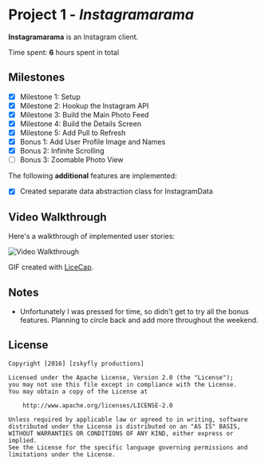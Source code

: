 # Project 1 - *Instagramarama*

**Instagramarama** is an Instagram client.

Time spent: **6** hours spent in total

## Milestones

- [x] Milestone 1: Setup
- [x] Milestone 2: Hookup the Instagram API
- [x] Milestone 3: Build the Main Photo Feed
- [x] Milestone 4: Build the Details Screen
- [x] Milestone 5: Add Pull to Refresh
- [x] Bonus 1: Add User Profile Image and Names
- [x] Bonus 2: Infinite Scrolling
- [ ] Bonus 3: Zoomable Photo View

The following **additional** features are implemented:

- [x] Created separate data abstraction class for InstagramData

## Video Walkthrough

Here's a walkthrough of implemented user stories:

<img src='https://cloud.githubusercontent.com/assets/1156702/13030362/e8d88b56-d25c-11e5-8b5a-88682e1e77ab.gif' title='Video Walkthrough' width='' alt='Video Walkthrough' />

GIF created with [LiceCap](http://www.cockos.com/licecap/).

## Notes

- Unfortunately I was pressed for time, so didn't get to try all the bonus features.  Planning to circle back and add more throughout the weekend.

## License

    Copyright [2016] [zskyfly productions]

    Licensed under the Apache License, Version 2.0 (the "License");
    you may not use this file except in compliance with the License.
    You may obtain a copy of the License at

        http://www.apache.org/licenses/LICENSE-2.0

    Unless required by applicable law or agreed to in writing, software
    distributed under the License is distributed on an "AS IS" BASIS,
    WITHOUT WARRANTIES OR CONDITIONS OF ANY KIND, either express or implied.
    See the License for the specific language governing permissions and
    limitations under the License.